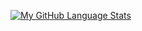 [![My GitHub Language Stats](https://github-readme-stats.vercel.app/api/top-langs/?username=aylingorgun&langs_count=3&theme=tokyonight)]()
